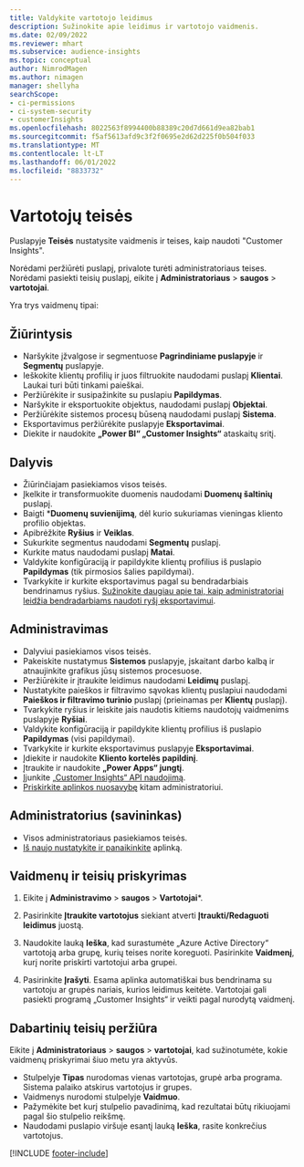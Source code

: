 ```yaml
---
title: Valdykite vartotojo leidimus
description: Sužinokite apie leidimus ir vartotojo vaidmenis.
ms.date: 02/09/2022
ms.reviewer: mhart
ms.subservice: audience-insights
ms.topic: conceptual
author: NimrodMagen
ms.author: nimagen
manager: shellyha
searchScope:
- ci-permissions
- ci-system-security
- customerInsights
ms.openlocfilehash: 8022563f8994400b88389c20d7d661d9ea82bab1
ms.sourcegitcommit: f5af5613afd9c3f2f0695e2d62d225f0b504f033
ms.translationtype: MT
ms.contentlocale: lt-LT
ms.lasthandoff: 06/01/2022
ms.locfileid: "8833732"
---
```

# <a name="user-permissions"></a>Vartotojų teisės

Puslapyje **Teisės** nustatysite vaidmenis ir teises, kaip naudoti "Customer Insights".

Norėdami peržiūrėti puslapį, privalote turėti administratoriaus teises. Norėdami pasiekti teisių puslapį, eikite į **Administratoriaus** > **saugos** > **vartotojai**.

Yra trys vaidmenų tipai:

## <a name="viewer"></a>Žiūrintysis

- Naršykite įžvalgose ir segmentuose **Pagrindiniame puslapyje** ir **Segmentų** puslapyje.
- Ieškokite klientų profilių ir juos filtruokite naudodami puslapį **Klientai**. Laukai turi būti tinkami paieškai.
- Peržiūrėkite ir susipažinkite su puslapiu **Papildymas**.
- Naršykite ir eksportuokite objektus, naudodami puslapį **Objektai**.
- Peržiūrėkite sistemos procesų būseną naudodami puslapį **Sistema**.
- Eksportavimus peržiūrėkite puslapyje **Eksportavimai**.
- Diekite ir naudokite **„Power BI“ „Customer Insights“** ataskaitų sritį.

## <a name="contributor"></a>Dalyvis

- Žiūrinčiajam pasiekiamos visos teisės.
- Įkelkite ir transformuokite duomenis naudodami **Duomenų šaltinių** puslapį.
- Baigti ***Duomenų suvienijimą**, dėl kurio sukuriamas vieningas kliento profilio objektas.
- Apibrėžkite **Ryšius** ir **Veiklas**.
- Sukurkite segmentus naudodami **Segmentų** puslapį.
- Kurkite matus naudodami puslapį **Matai**.
- Valdykite konfigūraciją ir papildykite klientų profilius iš puslapio **Papildymas** (tik pirmosios šalies papildymai).
- Tvarkykite ir kurkite eksportavimus pagal su bendradarbiais bendrinamus ryšius. [Sužinokite daugiau apie tai, kaip administratoriai leidžia bendradarbiams naudoti ryšį eksportavimui](connections.md#allow-contributors-to-use-a-connection-for-exports).

## <a name="admin"></a>Administravimas

- Dalyviui pasiekiamos visos teisės.
- Pakeiskite nustatymus **Sistemos** puslapyje, įskaitant darbo kalbą ir atnaujinkite grafikus jūsų sistemos procesuose.
- Peržiūrėkite ir įtraukite leidimus naudodami **Leidimų** puslapį.
- Nustatykite paieškos ir filtravimo sąvokas klientų puslapiui naudodami **Paieškos ir filtravimo turinio** puslapį (prieinamas per **Klientų** puslapį).
- Tvarkykite ryšius ir leiskite jais naudotis kitiems naudotojų vaidmenims puslapyje **Ryšiai**.
- Valdykite konfigūraciją ir papildykite klientų profilius iš puslapio **Papildymas** (visi papildymai).
- Tvarkykite ir kurkite eksportavimus puslapyje **Eksportavimai**.
- Įdiekite ir naudokite **Kliento kortelės papildinį**.
- Įtraukite ir naudokite **„Power Apps“ jungtį**.
- Įjunkite [„Customer Insights“ API naudojimą](apis.md).
- [Priskirkite aplinkos nuosavybę](manage-environments.md#change-the-owner-of-an-environment) kitam administratoriui.

## <a name="admin-owner"></a>Administratorius (savininkas)

- Visos administratoriaus pasiekiamos teisės.
- [Iš naujo nustatykite ir panaikinkite](manage-environments.md#reset-an-existing-environment-preview) aplinką.

## <a name="assign-roles-and-permissions"></a>Vaidmenų ir teisių priskyrimas

1. Eikite į **Administravimo** > **saugos** > **Vartotojai***.

1. Pasirinkite **Įtraukite vartotojus** siekiant atverti **Įtraukti/Redaguoti leidimus** juostą.

1. Naudokite lauką **Ieška**, kad surastumėte „Azure Active Directory“ vartotoją arba grupę, kurių teises norite koreguoti. Pasirinkite **Vaidmenį**, kurį norite priskirti vartotojui arba grupei.

1. Pasirinkite **Įrašyti**. Esama aplinka automatiškai bus bendrinama su vartotoju ar grupės nariais, kurios leidimus keitėte. Vartotojai gali pasiekti programą „Customer Insights“ ir veikti pagal nurodytą vaidmenį.

## <a name="view-current-permissions"></a>Dabartinių teisių peržiūra

Eikite į **Administratoriaus** > **saugos** > **vartotojai**, kad sužinotumėte, kokie vaidmenų priskyrimai šiuo metu yra aktyvūs.

- Stulpelyje **Tipas** nurodomas vienas vartotojas, grupė arba programa. Sistema palaiko atskirus vartotojus ir grupes.
- Vaidmenys nurodomi stulpelyje **Vaidmuo**.
- Pažymėkite bet kurį stulpelio pavadinimą, kad rezultatai būtų rikiuojami pagal šio stulpelio reikšmę.
- Naudodami puslapio viršuje esantį lauką **Ieška**, rasite konkrečius vartotojus.


[!INCLUDE [footer-include](includes/footer-banner.md)]
